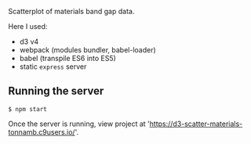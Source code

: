Scatterplot of materials band gap data.

Here I used:
* d3 v4
* webpack (modules bundler, babel-loader)
* babel (transpile ES6 into ES5)
* static `express` server

## Running the server

    $ npm start

Once the server is running, view project at 'https://d3-scatter-materials-tonnamb.c9users.io/'.
